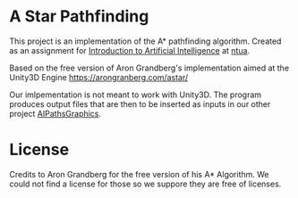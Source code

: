 # A Star Pathfinding

This project is an implementation of the A* pathfinding algorithm.
Created as an assignment for  [Introduction to Artificial Intelligence] at [ntua].

Based on the free version of Aron Grandberg's implementation aimed at the Unity3D Engine
https://arongranberg.com/astar/

Our imlpementation is not meant to work with Unity3D. The program produces output files that are then to be inserted as inputs in our other project [AIPathsGraphics].

# License 
Credits to Aron Grandberg for the free version of his A* Algorithm. We could not find a license for those so we suppore they are free of licenses.

[//]: # (These are reference links used in the body of this note and get stripped out when the markdown processor does its job. There is no need to format nicely because it shouldn't be seen. Thanks SO - http://stackoverflow.com/questions/4823468/store-comments-in-markdown-syntax)
   [ntua]: <http://ece.ntua.gr>
   [Introduction to Artificial Intelligence]: <https://www.ece.ntua.gr/en/undergraduate/courses/61>
   [AIPathsGraphics]: <https://github.com/kusius/AIPathsGraphics>
